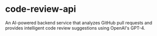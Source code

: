 # code-review-api
An AI-powered backend service that analyzes GitHub pull requests and provides intelligent code review suggestions using OpenAI's GPT-4.
